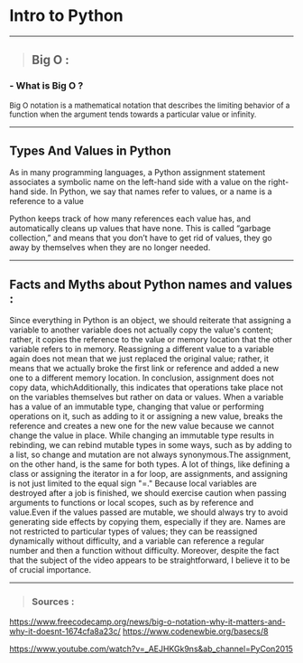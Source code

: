 # Intro to Python
---
>## Big O :
### - What is Big O  ?
<font size="2"> Big O notation is a mathematical notation that describes the limiting behavior of a function when the argument tends towards a particular value or infinity.</font> 

---
## Types And Values in Python

As in many programming languages, a Python assignment statement associates a symbolic name on the left-hand side with a value on the right-hand side. In Python, we say that names refer to values, or a name is a reference to a value

Python keeps track of how many references each value has, and automatically cleans up values that have none. This is called “garbage collection,” and means that you don’t have to get rid of values, they go away by themselves when they are no longer needed.

---
##  Facts and Myths about Python names and values :

 Since everything in Python is an object, we should reiterate that assigning a variable to another variable does not actually copy the value's content; rather, it copies the reference to the value or memory location that the other variable refers to in memory. Reassigning a different value to a variable again does not mean that we just replaced the original value; rather, it means that we actually broke the first link or reference and added a new one to a different memory location. In conclusion, assignment does not copy data, whichAdditionally, this indicates that operations take place not on the variables themselves but rather on data or values.
 When a variable has a value of an immutable type, changing that value or performing operations on it, such as adding to it or assigning a new value, breaks the reference and creates a new one for the new value because we cannot change the value in place.
While changing an immutable type results in rebinding, we can rebind mutable types in some ways, such as by adding to a list, so change and mutation are not always synonymous.The assignment, on the other hand, is the same for both types.
A lot of things, like defining a class or assigning the iterator in a for loop, are assignments, and assigning is not just limited to the equal sign "=."
Because local variables are destroyed after a job is finished, we should exercise caution when passing arguments to functions or local scopes, such as by reference and value.Even if the values passed are mutable, we should always try to avoid generating side effects by copying them, especially if they are.
Names are not restricted to particular types of values; they can be reassigned dynamically without difficulty, and a variable can reference a regular number and then a function without difficulty.
Moreover, despite the fact that the subject of the video appears to be straightforward, I believe it to be of crucial importance.

---
>### Sources : 
https://www.freecodecamp.org/news/big-o-notation-why-it-matters-and-why-it-doesnt-1674cfa8a23c/
https://www.codenewbie.org/basecs/8

https://www.youtube.com/watch?v=_AEJHKGk9ns&ab_channel=PyCon2015